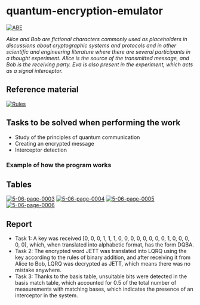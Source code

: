 # quantum-encryption-emulator

<a href="https://imgbb.com/"><img src="https://i.ibb.co/gMrpxtY/ABE.jpg" alt="ABE" border="0"></a>

*Alice and Bob are fictional characters commonly used as placeholders in discussions about cryptographic systems and protocols and in other scientific and engineering literature where there are several participants in a thought experiment. Alice is the source of the transmitted message, and Bob is the receiving party. Eva is also present in the experiment, which acts as a signal interceptor.*

## Reference material

<a href="https://ibb.co/4JDdThw"><img src="https://i.ibb.co/KmQwqTc/Rules.jpg" alt="Rules" border="0"></a>

## Tasks to be solved when performing the work
+ Study of the principles of quantum communication
+ Creating an encrypted message
+ Interceptor detection

### Example of how the program works

## Tables

<a href="https://ibb.co/WgfwRRS"><img src="https://i.ibb.co/18T544H/5-06-page-0003.jpg" alt="5-06-page-0003" border="0"></a>
<a href="https://ibb.co/5vKxJ5c"><img src="https://i.ibb.co/TRWqNHh/5-06-page-0004.jpg" alt="5-06-page-0004" border="0"></a>
<a href="https://ibb.co/nR9X4d6"><img src="https://i.ibb.co/V3RFbnJ/5-06-page-0005.jpg" alt="5-06-page-0005" border="0"></a>
<a href="https://ibb.co/znpMgKk"><img src="https://i.ibb.co/smnf4LB/5-06-page-0006.jpg" alt="5-06-page-0006" border="0"></a>

## Report
+ Task 1: A key was received [0, 0, 0, 1, 1, 1, 0, 0, 0, 0, 0, 0, 0, 0, 1, 0, 0, 0, 0, 0], which, when translated into alphabetic format, has the form DQBA.
+ Task 2: The encrypted word JETT was translated into LQRQ using the key according to the rules of binary addition, and after receiving it from Alice to Bob, LQRQ was decrypted as JETT, which means there was no mistake anywhere.
+ Task 3: Thanks to the basis table, unsuitable bits were detected in the basis match table, which accounted for 0.5 of the total number of measurements with matching bases, which indicates the presence of an interceptor in the system.
